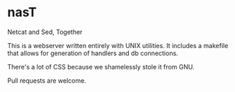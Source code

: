 # nasT
Netcat and Sed, Together

This is a webserver written entirely with UNIX utilities. It includes a makefile that allows for generation of handlers and db connections.

There's a lot of CSS because we shamelessly stole it from GNU. 

Pull requests are welcome. 

